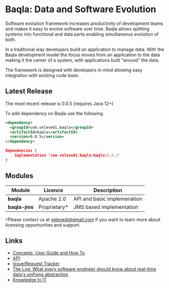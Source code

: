 # Baqla: Data and Software Evolution

Software evolution framework increases productivity of development teams and makes it easy to evolve software over time.
Baqla allows splitting systems into functional and data parts enabling simultaneous evolution of both.

In a traditional way developers build an application to manage data. With the Baqla development model the focus moves from an application to the data making it the center of a system, with applications built "around" the data.

The framework is designed with developers in mind allowing easy integration with existing code base.

## Latest Release

The most recent release is 0.0.5 (requires Java 12+)

To add dependency on Baqla use the following

```xml
<dependency>
  <groupId>com.velevedi.baqla</groupId>
  <artifactId>baqla</artifactId>
  <version>0.0.5</version>
</dependency>
```

```json
dependencies {
    implementation 'com.velevedi.baqla:baqla:0.0.5'
}
```


## Modules

| Module | Licence | Description |
|--------|---------|-------------|
|__baqla__|Apache 2.0|API and basic implemenation|
|__baqla-jms__|Proprietary*|JMS based implementation|

`*`Please contact us at velevedi@gmail.com if you want to learn more about licensing opportunities and support.

## Links

- [Concepts, User Guide and How To](https://github.com/velevedi/baqla/wiki)
- [API](http://velevedi.com/baqla/0.0.4/apidocs/) 
- [Issue/Request Tracker](https://github.com/velevedi/baqla/issues)
- [The Log: What every software engineer should know about real-time data's unifying abstraction](https://engineering.linkedin.com/distributed-systems/log-what-every-software-engineer-should-know-about-real-time-datas-unifying)
- [Knowledge In IT](http://velevedi.blogspot.co.uk/2016/11/knowledge-in-it.html)

